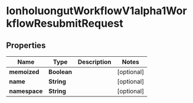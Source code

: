 

# IonholuongutWorkflowV1alpha1WorkflowResubmitRequest


## Properties

Name | Type | Description | Notes
------------ | ------------- | ------------- | -------------
**memoized** | **Boolean** |  |  [optional]
**name** | **String** |  |  [optional]
**namespace** | **String** |  |  [optional]



